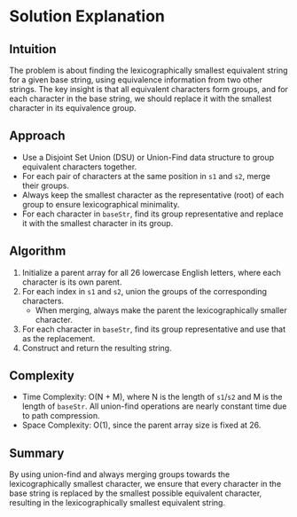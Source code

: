 # Solution Explanation

## Intuition
The problem is about finding the lexicographically smallest equivalent string for a given base string, using equivalence information from two other strings. The key insight is that all equivalent characters form groups, and for each character in the base string, we should replace it with the smallest character in its equivalence group.

## Approach
- Use a Disjoint Set Union (DSU) or Union-Find data structure to group equivalent characters together.
- For each pair of characters at the same position in `s1` and `s2`, merge their groups.
- Always keep the smallest character as the representative (root) of each group to ensure lexicographical minimality.
- For each character in `baseStr`, find its group representative and replace it with the smallest character in its group.

## Algorithm
1. Initialize a parent array for all 26 lowercase English letters, where each character is its own parent.
2. For each index in `s1` and `s2`, union the groups of the corresponding characters.
   - When merging, always make the parent the lexicographically smaller character.
3. For each character in `baseStr`, find its group representative and use that as the replacement.
4. Construct and return the resulting string.

## Complexity
- Time Complexity: O(N + M), where N is the length of `s1`/`s2` and M is the length of `baseStr`. All union-find operations are nearly constant time due to path compression.
- Space Complexity: O(1), since the parent array size is fixed at 26.

## Summary
By using union-find and always merging groups towards the lexicographically smallest character, we ensure that every character in the base string is replaced by the smallest possible equivalent character, resulting in the lexicographically smallest equivalent string.
